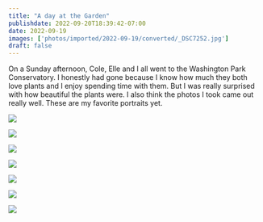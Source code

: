 ```yaml
---
title: "A day at the Garden"
publishdate: 2022-09-20T18:39:42-07:00
date: 2022-09-19
images: ['photos/imported/2022-09-19/converted/_DSC7252.jpg']
draft: false
---
```


On a Sunday afternoon, Cole, Elle and I all went to the Washington Park Conservatory.  I honestly had gone because I know how much they both love plants and I enjoy spending time with them.  But I was really surprised with how beautiful the plants were.  I also think the photos I took came out really well.  These are my favorite portraits yet.

![](../photos/imported/2022-09-19/converted/_DSC7244.jpg)

![](../photos/imported/2022-09-19/converted/_DSC7252.jpg)

![](../photos/imported/2022-09-19/converted/_DSC7253.jpg)

![](../photos/imported/2022-09-19/converted/_DSC7259.jpg)

![](../photos/imported/2022-09-19/converted/_DSC7264.jpg)

![](../photos/imported/2022-09-19/converted/_DSC7276.jpg)

![](../photos/imported/2022-09-19/converted/_DSC7281.jpg)